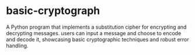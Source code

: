 # basic-cryptograph
A Python program that implements a substitution cipher for encrypting and decrypting messages.
users can input a message and choose to encode and decode it, showcasing basic cryptographic techniques and robust error handling.
